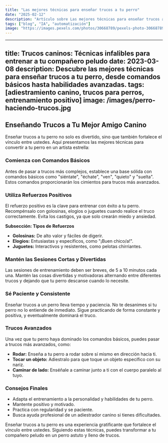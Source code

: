 ```yaml
---
title: "Las mejores técnicas para enseñar trucos a tu perro"
date: "2025-02-12"
description: "Artículo sobre Las mejores técnicas para enseñar trucos a tu perro"
tags: ["blog", "IA", "automatización"]
image: "https://images.pexels.com/photos/30668789/pexels-photo-30668789.jpeg?auto=compress&cs=tinysrgb&h=350"
---
```


---
title: Trucos caninos: Técnicas infalibles para entrenar a tu compañero peludo
date: 2023-03-08
description: Descubre las mejores técnicas para enseñar trucos a tu perro, desde comandos básicos hasta habilidades avanzadas.
tags: [adiestramiento canino, trucos para perros, entrenamiento positivo]
image: /images/perro-haciendo-trucos.jpg
---

## Enseñando Trucos a Tu Mejor Amigo Canino

Enseñar trucos a tu perro no solo es divertido, sino que también fortalece el vínculo entre ustedes. Aquí presentamos las mejores técnicas para convertir a tu perro en un artista estrella:

### Comienza con Comandos Básicos

Antes de pasar a trucos más complejos, establece una base sólida con comandos básicos como "siéntate", "échate", "ven", "quieto" y "suelta". Estos comandos proporcionarán los cimientos para trucos más avanzados.

### Utiliza Refuerzos Positivos

El refuerzo positivo es la clave para entrenar con éxito a tu perro. Recompénsalo con golosinas, elogios o juguetes cuando realice el truco correctamente. Evita los castigos, ya que solo crearán miedo y ansiedad.

**Subsección: Tipos de Refuerzos**

* **Golosinas:** De alto valor y fáciles de digerir.
* **Elogios:** Entusiastas y específicos, como "¡Buen chico/a!".
* **Juguetes:** Interactivos y resistentes, como pelotas chirriantes.

### Mantén las Sesiones Cortas y Divertidas

Las sesiones de entrenamiento deben ser breves, de 5 a 10 minutos cada una. Mantén las cosas divertidas y motivadoras alternando entre diferentes trucos y dejando que tu perro descanse cuando lo necesite.

### Sé Paciente y Consistente

Enseñar trucos a un perro lleva tiempo y paciencia. No te desanimes si tu perro no lo entiende de inmediato. Sigue practicando de forma constante y positiva, y eventualmente dominará el truco.

### Trucos Avanzados

Una vez que tu perro haya dominado los comandos básicos, puedes pasar a trucos más avanzados, como:

* **Rodar:** Enseña a tu perro a rodar sobre sí mismo en dirección hacia ti.
* **Tocar un objeto:** Adiestralo para que toque un objeto específico con su nariz.
* **Caminar de lado:** Enséñale a caminar junto a ti con el cuerpo paralelo al tuyo.

### Consejos Finales

* Adapta el entrenamiento a la personalidad y habilidades de tu perro.
* Mantente positivo y motivado.
* Practica con regularidad y se paciente.
* Busca ayuda profesional de un adiestrador canino si tienes dificultades.

Enseñar trucos a tu perro es una experiencia gratificante que fortalece el vínculo entre ustedes. Siguiendo estas técnicas, puedes transformar a tu compañero peludo en un perro astuto y lleno de trucos.
